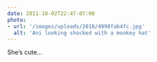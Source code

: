 ```yaml
---
date: 2011-10-02T22:47-07:00
photo:
- url: '/images/uploads/2018/4998fab4fc.jpg'
  alt: 'Ani looking shocked with a monkey hat'
---
```

She’s cute…

